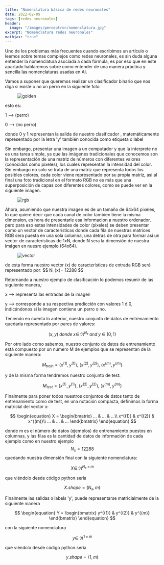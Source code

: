 ```yaml
---
title: "Nomenclatura básica de redes neuronales"
date: 2022-02-09
tags: [redes neuronales]
header:
  image: "/images/perceptron/nomenclatura.jpg"
excerpt: "Nomenclatura redes neuronales"
mathjax: "true"
---
```


Uno de los problemas más frecuentes cuando escribimos un artículo o leemos sobre temas complejos como redes neuronales, es sin duda alguna entender la nomenclatura asociada a cada fórmula, es por eso que en este apartado hablaremos sobre como entender de una manera práctica y sencilla las nomenclaturas usadas en AI.
 
Vamos a suponer que queremos realizar un clasificador binario que nos diga si existe o no un perro en la siguiente foto
 
<figure style="width: 40%" class="align-center">
  <img src="{{ site.url }}{{ site.baseurl }}/images/nomenclatura/ZEUS.png" alt="golden">
</figure>  
 
esto es:
 
1 --> (perro)

0 --> (no perro)
 
donde 0 y 1 representan la salida de nuestro clasificador , matemáticamente representado por la letra 'y'  también conocida como etiqueta o label
 
Sin embargo, presentar una imagen a un computador y que la interprete no es una tarea simple, ya que las imágenes tradicionales que conocemos son la representación de una matriz de números con diferentes valores (conocidos como pixeles), los cuales representan la intensidad del color. Sin embargo no solo se trata de una matriz que representa todos los posibles colores, cada color viene representado por su propia matriz, asi al final una foto tradicional en el formato RGB no es más que una superposición de capas con diferentes colores, como se puede ver en la siguiente imagen.

<figure style="width: 40%" class="align-center">
  <img src="{{ site.url }}{{ site.baseurl }}/images/nomenclatura/rgb.png" alt="rgb">
</figure> 

 
Ahora, asumiendo que nuestra imagen es de un tamaño de 64x64 pixeles, lo que quiere decir que cada canal de color tambíen tiene la misma dimension, es hora de presentarle esa informacion a nuestro ordenador, pero para eso estas intensidades de color (pixeles) se deben presentar como un vector de caracteristicas donde cada fila de nuestras matrices RGB sera puesta en una sola columna, una detras de otra para formar asi un vector de características de 1xN, donde N sera la dimensión de nuestra imágen en nuesro ejemplo (64x64).
 
 
<figure style="width: 70%" class="align-center">
 <img src="{{ site.url }}{{ site.baseurl }}/images/nomenclatura/vetores.png" alt="vector">
</figure>
de esta forma nuestro vector (x) de características de entrada RGB será representado por:
$$ N_{x}= 12288 $$
 
Retornando a nuestro ejemplo de clasificación lo podemos resumir de las siguiente manera,:
 
x --> representa las entradas de la imagen
 
y --> corresponde a su respectiva predicción con valores  1 ó 0, indicándonos si la imagen contiene un perro o no.
 
 
Teniendo en cuenta lo anterior, nuestro conjunto de datos de entrenamiento quedaría representado por pares de  valores:
 
 
$$ (x,y)  \; donde \; x \in \; \Re^{N_{x}}  \; and \; y \; \in \; (0,1)$$
 
Por otro lado como sabemos, nuestro conjunto de datos de entrenamiento está compuesto por un número M de ejemplos que se representan de la siguiente manera:
 
$$ M_{train} = (x^{(1)}, y^{(1)}),\; (x^{(2)}, y^{(2)}), \; (x^{(m)}, y^{(m)}) $$
 
y de la misma forma tendremos nuestro conjunto de test:
 
$$ M_{test} = (x^{(1)}, y^{(1)}),\; (x^{(2)}, y^{(2)}), \; (x^{(m)}, y^{(m)})$$
 
Finalmente para poner todos nuestros conjuntos de datos tanto de entrenamiento como de test, en una notación compacta, definimos la forma matricial del vector x:
 
$$ \begin{equation}
X = \begin{bmatrix}
...     & ... & ...\\
x^{(1)} & x^{(2)} & x^{(m)}\\
...     & ... & ...
\end{bmatrix}
\end{equation} $$
 
donde  m es el número de datos (ejemplos) de entrenamiento puestos en columnas, y  las filas es la cantidad de datos de información de cada ejemplo como en nuestro ejemplo $$N_{x}=12288$$ quedando nuestra dimensión final con la siguiente nomenclatura:
 
 
$$ X  \in \; \Re^{N_{x} \; \times \; m}$$
 
que viéndolo desde código python sería
 
$$ X.shape =(N_{x},m)$$
 
Finalmente las salidas o labels 'y',  puede representarse matricialmente de la siguiente manera
 
 
$$ \begin{equation}
Y = \begin{bmatrix}
y^{(1)} & y^{(2)} & y^{(m)}
\end{bmatrix}
\end{equation} $$
 
con la siguiente nomenclatura
 
$$ y  \in \; \Re^{1 \; \times \; m}$$
 
que viéndolo desde código python sería
 
$$y.shape =(1,m)$$
